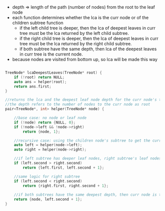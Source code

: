 - depth => length of the path (number of nodes) from the root to the leaf node
- each function determines whether the lca is the curr node or of the children subtree function
    - if the left child tree is deeper, then the lca of deepest leaves in curr tree must be the lca returned by the left child subtree.
    - if the right child tree is deeper, then the lca of deepest leaves in curr tree  must be the lca returned by the right child subtree.
    - if both subtree have the same depth, then lca of the deepest leaves in curr tree is the current node.
- because nodes are visited from bottom up, so lca will be made this way
```cpp

TreeNode* lcaDeepestLeaves(TreeNode* root) {
    if (!root) return NULL;
    auto ans = helper(root);
    return ans.first;
}

//returns the lca and the deepest leaf node depth for the curr node's tree
//the depth refers to the number of nodes to the curr node as root
pair<TreeNode*, int> helper(TreeNode* node) {

    //base case: no node or leaf node
    if (!node) return {NULL, 0};
    if (!node->left && !node->right)
        return {node, 1};

    //recursive case: using the children node's subtree to get the curr tree's answer
    auto left = helper(node->left);
    auto right = helper(node->right);

    //if left subtree has deeper leaf nodes, right subtree's leaf nodes are not the deepest, so they don't need to be included
    if (left.second > right.second)
        return {left.first, left.second + 1};

    //same logic for right subtree
    if (left.second < right.second)
        return {right.first, right.second + 1};
    
    //if both subtrees have the same deepest depth, then curr node is the LCA because lca must be for all deepest leaf nodes 
    return {node, left.second + 1};
}
```
